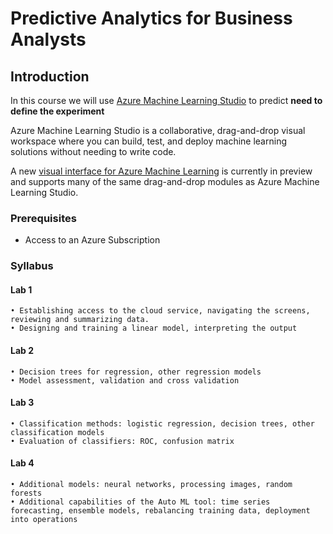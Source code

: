 # Predictive Analytics for Business Analysts

## Introduction

In this course we will use [Azure Machine Learning Studio](https://studio.azureml.net/) to predict **need to define the experiment**

Azure Machine Learning Studio is a collaborative, drag-and-drop visual workspace where you can build, test, and deploy machine learning solutions without needing to write code.  

A new [visual interface for Azure Machine Learning](https://docs.microsoft.com/en-us/azure/machine-learning/service/ui-concept-visual-interface) is currently in preview and  supports many of the same drag-and-drop modules as Azure Machine Learning Studio.

### Prerequisites

- Access to an Azure Subscription

### Syllabus

#### Lab 1
	• Establishing access to the cloud service, navigating the screens, reviewing and summarizing data. 
	• Designing and training a linear model, interpreting the output 

#### Lab 2
	• Decision trees for regression, other regression models 
	• Model assessment, validation and cross validation 
#### Lab 3
	• Classification methods: logistic regression, decision trees, other classification models 
	• Evaluation of classifiers: ROC, confusion matrix 
#### Lab 4
	• Additional models: neural networks, processing images, random forests 
	• Additional capabilities of the Auto ML tool: time series forecasting, ensemble models, rebalancing training data, deployment into operations 
